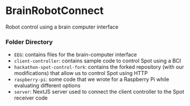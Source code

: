 # BrainRobotConnect
Robot control using a brain computer interface

### Folder Directory

* `EEG`: contains files for the brain-computer interface
* `client-controller`: contains sample code to control Spot using a BCI
* `hackathon-spot-control-fork`: contains the forked repository (with our modifications) that allow us to control Spot using HTTP 
* `raspberry-pi`: some code that we wrote for a Raspberry Pi while evaluating different options
* `server`: NextJS server used to connect the client controller to the Spot receiver code
